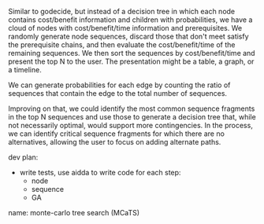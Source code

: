 Similar to godecide, but instead of a decision tree in which each node
contains cost/benefit information and children with probabilities, we
have a cloud of nodes with cost/benefit/time information and
prerequisites. We randomly generate node sequences, discard those that
don't meet satisfy the prerequisite chains, and then evaluate the
cost/benefit/time of the remaining sequences. We then sort the
sequences by cost/benefit/time and present the top N to the user. The
presentation might be a table, a graph, or a timeline.

We can generate probabilities for each edge by counting the ratio of
sequences that contain the edge to the total number of sequences. 

Improving on that, we could identify the most common sequence
fragments in the top N sequences and use those to generate a decision
tree that, while not necessarily optimal, would support more
contingencies.  In the process, we can identify critical sequence
fragments for which there are no alternatives, allowing the user to
focus on adding alternate paths.

dev plan:
- write tests, use aidda to write code for each step:
    - node
    - sequence
    - GA

name: monte-carlo tree search (MCaTS)
